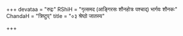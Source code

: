 +++
devataa = "रुद्रः"
RShiH = "गृत्समद (आङ्गिरसः शौनहोत्रः पश्चाद्) भार्गवः शौनकः"
ChandaH = "त्रिष्टुप्"
title = "०३ श्रेष्ठो जातस्य"

+++
